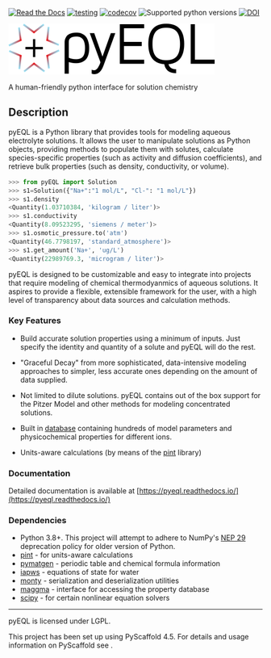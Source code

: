 [![Read the Docs](https://img.shields.io/readthedocs/pyeql)](https://pyeql.readthedocs.io/en/latest/)
[![testing](https://github.com/rkingsbury/pyeql/workflows/testing/badge.svg)](https://github.com/rkingsbury/pyeql/actions?query=workflow%3Atesting)
[![codecov](https://codecov.io/gh/rkingsbury/pyeql/branch/main/graph/badge.svg?token=I7RP0QML6S)](https://codecov.io/gh/rkingsbury/pyeql)
![Supported python versions](https://img.shields.io/badge/python-3.8%20%7C%203.9%20%7C%203.10%20%7C%203.11-blue)
[![DOI](https://zenodo.org/badge/DOI/10.5281/zenodo.8332915.svg)](https://doi.org/10.5281/zenodo.8332915)


![pyeql logo](pyeql-logo.png)

A human-friendly python interface for solution chemistry


## Description

pyEQL is a Python library that provides tools for modeling aqueous electrolyte
solutions. It allows the user to manipulate solutions as Python
objects, providing methods to populate them with solutes, calculate
species-specific properties (such as activity and diffusion coefficients),
and retrieve bulk properties (such as density, conductivity, or volume).

```python
>>> from pyEQL import Solution
>>> s1=Solution({"Na+":"1 mol/L", "Cl-": "1 mol/L"})
>>> s1.density
<Quantity(1.03710384, 'kilogram / liter')>
>>> s1.conductivity
<Quantity(8.09523295, 'siemens / meter')>
>>> s1.osmotic_pressure.to('atm')
<Quantity(46.7798197, 'standard_atmosphere')>
>>> s1.get_amount('Na+', 'ug/L')
<Quantity(22989769.3, 'microgram / liter')>
```

pyEQL is designed to be customizable and easy to integrate into projects
that require modeling of chemical thermodyanmics of aqueous solutions.
It aspires to provide a flexible, extensible framework for the user, with a
high level of transparency about data sources and calculation methods.

### Key Features

- Build accurate solution properties using a minimum of inputs. Just specify
  the identity and quantity of a solute and pyEQL will do the rest.

- "Graceful Decay" from more sophisticated, data-intensive modeling approaches
  to simpler, less accurate ones depending on the amount of data supplied.

- Not limited to dilute solutions. pyEQL contains out of the box support for
  the Pitzer Model and other methods for modeling concentrated solutions.

- Built in [database](https://pyeql.readthedocs.io/en/latest/database.html) containing hundreds of model
  parameters and physicochemical properties for different ions.

- Units-aware calculations (by means of the [pint](https://github.com/hgrecco/pint) library)

### Documentation

Detailed documentation is available at [https://pyeql.readthedocs.io/](https://pyeql.readthedocs.io/)

### Dependencies

- Python 3.8+. This project will attempt to adhere to NumPy's
  [NEP 29](https://numpy.org/neps/nep-0029-deprecation_policy.html) deprecation policy
  for older version of Python.
- [pint](https://github.com/hgrecco/pint) - for units-aware calculations
- [pymatgen](https://github.com/materialsproject/pymatgen) - periodic table and chemical formula information
- [iapws](https://github.com/jjgomera/iapws/) - equations of state for water
- [monty](https://github.com/materialsvirtuallab/monty) - serialization and deserialization utilities
- [maggma](https://materialsproject.github.io/maggma/) - interface for accessing the property database
- [scipy](https://www.scipy.org/) - for certain nonlinear equation solvers

<!-- pyscaffold-notes -->
---
pyEQL is licensed under LGPL.

This project has been set up using PyScaffold 4.5. For details and usage
information on PyScaffold see [](https://pyscaffold.org/).
